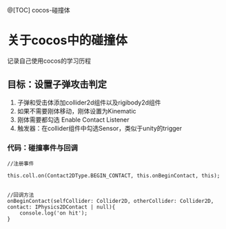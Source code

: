 @[TOC] cocos-碰撞体

# 关于cocos中的碰撞体

记录自己使用cocos的学习历程

## 目标：设置子弹攻击判定


1. 子弹和受击体添加collider2d组件以及rigibody2d组件
2. 如果不需要刚体移动，刚体设置为Kinematic
3. 刚体需要都勾选 Enable Contact Listener
4. 触发器：在collider组件中勾选Sensor，类似于unity的trigger


### 代码：碰撞事件与回调

```
//注册事件

this.coll.on(Contact2DType.BEGIN_CONTACT, this.onBeginContact, this);


//回调方法
onBeginContact(selfCollider: Collider2D, otherCollider: Collider2D, contact: IPhysics2DContact | null){
    console.log('on hit');
}
```




